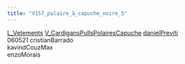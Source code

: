 ```yaml
---
title: "V157_polaire_à_capuche_noire_S"
---
```


[L_Vetements](notes/equipements/L_Vetements.md) [V_CardigansPullsPolairesCapuche](V_CardigansPullsPolairesCapuche.md) [danielPreviti](notes/equipements/vetements/danielPreviti.md)\
060521 cristianBarrado\
kavindCouzMax\
enzoMorais